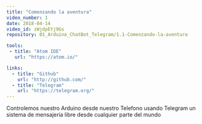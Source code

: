 ```yaml
---
title: "Comenzando la aventura"
video_number: 1
date: 2018-04-14
video_id: zWjdpEtj9Gs
repository: 01_Arduino_ChatBot_Telegram/1.1-Comenzando-la-aventura

tools:
 - title: "Atom IDE"
   url: "https://atom.io/"

links:
  - title: "Github"
    url: "http://github.com/"
  - title: "Telegram"
    url: "https://telegram.org/"
---
```


Controlemos nuestro Arduino desde nuestro Telefono usando Telegram un sistema de mensajeria libre desde cualquier parte del mundo
